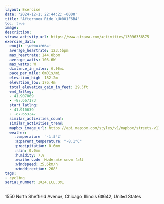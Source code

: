 ```yaml
---
layout: Exercise
date: '2024-12-11 22:44:22 +0000'
title: "Afternoon Ride \U0001F6B4"
toc: true
image:
description:
strava_activity_url: https://www.strava.com/activities/13096356375
exercise_data:
  emoji: "\U0001F6B4"
  average_heartrate: 123.5bpm
  max_heartrate: 144.0bpm
  average_watts: 103.6W
  max_watts: W
  distance_in_miles: 0.98mi
  pace_per_mile: 6m01s/mi
  elevation_high: 182.2m
  elevation_low: 176.4m
  total_elevation_gain_in_feet: 29.5ft
  end_latlng:
  - 41.907069
  - -87.667173
  start_latlng:
  - 41.910639
  - -87.653247
  similar_activities_count:
  similar_activities_trend:
  mapbox_image_url: https://api.mapbox.com/styles/v1/mapbox/streets-v11/static/path-5+787af2-1.0(%7Dtx~Fpj_vOB~E%3FrDDzF%3FlHFnJ%3FbBG%7CBJn%40Bz%40Ab%40Gl%40JjBCrC%40%5Cl%40%3FVDFJJDxAEjFI),pin-s-s+e5b22e(-87.65625,41.91071),pin-s-f+89ae00(-87.66643,41.908500000000004)/auto/800x800?access_token=pk.eyJ1Ijoiam9zaGJlY2ttYW4iLCJhIjoiY205eWR2aDd1MWZ6djJrbXc4a3M0bWZleiJ9.XiG9OWkNcZk2QzjJbxLB4A
  weather:
    :temperature: "-1.5°C"
    :apparent_temperature: "-8.1°C"
    :precipitation: 0.6mm
    :rain: 0.0mm
    :humidity: 71%
    :weathercode: Moderate snow fall
    :windspeed: 25.6km/h
    :winddirection: 268°
tags:
- cycling
serial_number: 2024.ECE.391
---
```

1550 North Sheffield Avenue, Chicago, Illinois 60642, United States
